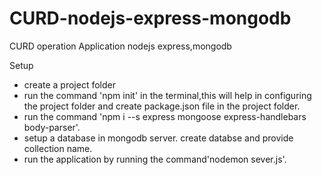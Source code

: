 # CURD-nodejs-express-mongodb
CURD operation Application nodejs express,mongodb

Setup
- create a project folder
- run the command 'npm init' in the terminal,this will help in configuring the project folder and create package.json file in the project folder.
-  run the command 'npm i --s express mongoose express-handlebars body-parser'.
- setup a database in mongodb server. create databse and provide collection name.
- run the application by running the command'nodemon sever.js'.

